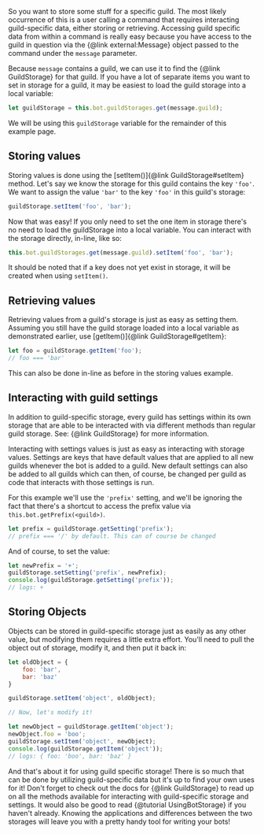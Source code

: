 So you want to store some stuff for a specific guild. The most likely occurrence of this is a user calling a command that requires interacting guild-specific data, either storing or retrieving. Accessing guild specific data from within a command is really easy because you have access to the guild in question via the {@link external:Message} object passed to the command under the `message` parameter.

Because `message` contains a guild, we can use it to find the {@link GuildStorage} for that guild. If you have a lot of separate items you want to set in storage for a guild, it may be easiest to load the guild storage into a local variable:

```js
let guildStorage = this.bot.guildStorages.get(message.guild);
```
We will be using this `guildStorage` variable for the remainder of this example page.

## Storing values
Storing values is done using the [setItem()]{@link GuildStorage#setItem} method.
Let's say we know the storage for this guild contains the key `'foo'`. We want to assign the value `'bar'` to the key `'foo'` in this guild's storage:

```js
guildStorage.setItem('foo', 'bar');
```

Now that was easy! If you only need to set the one item in storage there's no need to load the guildStorage into a local variable. You can interact with the storage directly, in-line, like so:

```js
this.bot.guildStorages.get(message.guild).setItem('foo', 'bar');
```

It should be noted that if a key does not yet exist in storage, it will be created when using `setItem()`.

## Retrieving values

Retrieving values from a guild's storage is just as easy as setting them. Assuming you still have the guild storage loaded into a local variable as demonstrated earlier, use [getItem()]{@link GuildStorage#getItem}:

```js
let foo = guildStorage.getItem('foo');
// foo === 'bar'
```

This can also be done in-line as before in the storing values example.

## Interacting with guild settings
In addition to guild-specific storage, every guild has settings within its own storage that are able to be interacted with via different methods than regular guild storage. See: {@link GuildStorage} for more information.

Interacting with settings values is just as easy as interacting with storage values. Settings are keys that have default values that are applied to all new guilds whenever the bot is added to a guild. New default settings can also be added
to all guilds which can then, of course, be changed per guild as code that interacts with those settings is run.

For this example we'll use the `'prefix'` setting, and we'll be ignoring the fact that there's a shortcut to access the prefix value via `this.bot.getPrefix(<guild>)`.

```js
let prefix = guildStorage.getSetting('prefix');
// prefix === '/' by default. This can of course be changed
```

And of course, to set the value:

```js
let newPrefix = '+';
guildStorage.setSetting('prefix', newPrefix);
console.log(guildStorage.getSetting('prefix'));
// logs: +
```

## Storing Objects
Objects can be stored in guild-specific storage just as easily as any other value, but modifying them requires a little extra effort. You'll need to pull the object out of storage, modify it, and then put it back in:

```js
let oldObject = {
	foo: 'bar',
	bar: 'baz'
}

guildStorage.setItem('object', oldObject);

// Now, let's modify it!

let newObject = guildStorage.getItem('object');
newObject.foo = 'boo';
guildStorage.setItem('object', newObject);
console.log(guildStorage.getItem('object'));
// logs: { foo: 'boo', bar: 'baz' }
```

And that's about it for using guild specific storage! There is so much that can be done by utilizing guild-specific data but it's up to find your own uses for it! Don't forget to check out the docs for {@link GuildStorage} to read up on all the methods available for interacting with guild-specific storage and settings. It would also be good to read {@tutorial UsingBotStorage} if you haven't already. Knowing the applications and differences between the two storages will leave you with a pretty handy tool for writing your bots!
